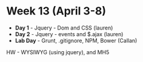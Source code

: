# Week 13 (April 3-8)

* **Day 1** - Jquery - Dom and CSS (lauren)
* **Day 2** - Jquery - events and $.ajax (lauren)
* **Lab Day** - Grunt, .gitignore, NPM, Bower (Callan)


HW - WYSIWYG (using jquery), and MH5